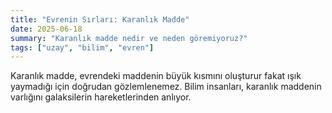 ```yaml
---
title: "Evrenin Sırları: Karanlık Madde"
date: 2025-06-18
summary: "Karanlık madde nedir ve neden göremiyoruz?"
tags: ["uzay", "bilim", "evren"]
---
```


Karanlık madde, evrendeki maddenin büyük kısmını oluşturur fakat ışık yaymadığı için doğrudan gözlemlenemez. Bilim insanları, karanlık maddenin varlığını galaksilerin hareketlerinden anlıyor.
